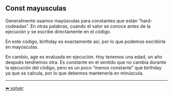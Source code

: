 ## Const mayusculas

Generalmente usamos mayúsculas para constantes que están “hard-codeadas”. En otras palabras, cuando el valor se conoce antes de la ejecución y se escribe directamente en el código.

En este código, birthday es exactamente así, por lo que podemos escribirla en mayúsculas.

En cambio, age es evaluada en ejecución. Hoy tenemos una edad, un año después tendremos otra. Es constante en el sentido que no cambia durante la ejecución del código, pero es un poco “menos constante” que birthday ya que se calcula, por lo que debemos mantenerla en minúscula.

---
[⬅️ volver](https://github.com/VictorHugoAguilar/javascript-interview-questions-explained/tree/main/theory/first-steps/04_variables#const-mayusculas)
